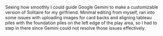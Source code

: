 Seeing how smoothly I could guide Google Gemini to make a customizable version of Solitaire for my girlfriend. Minimal editing from myself, ran into some issues with uploading images for card backs and aligning tableau piles with the foundation piles on the left edge of the play area, so I had to step in there since Gemini could not resolve those issues effectively.
